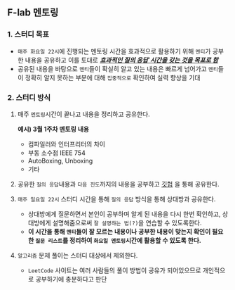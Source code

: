 ## F-lab 멘토링

### 1. 스터디 목표

- `매주 화요일 22시`에 진행되는 멘토링 시간을 효과적으로 활용하기 위해 `멘티`가 공부한 내용을 공유하고 이를 토대로 ***<u>효과적인 질의 응답`시간을 갖는 것을 목표로 함</u>***
- 공유된 내용을 바탕으로 `멘티`들이 확실히 알고 있는 내용은 빠르게 넘어가고 `멘티`들이 정확히 알지 못하는 부분에 대해 `집중적으로` 확인하여 실력 향상을 기대



### 2. 스터디 방식

1. 매주 `멘토링`시간이 끝나고  내용을 정리하고 공유한다.

   **예시) 3월 1주차 멘토링 내용**

   - 컴파일러와 인터프리터의 차이
   - 부동 소수점 IEEE 754
   - AutoBoxing, Unboxing
   - 기타

2. 공유한 `질의 응답`내용과 `다음 진도`까지의 내용을 공부하고 [깃헙](https://github.com/STUDY-HPR/study-record) 을 통해 공유한다.

3. `매주 일요일 22시` 스터디 시간을 통해  `질의 응답` 방식을 통해 상대방과 공유한다.

   - 상대방에게 질문하면서 본인이 공부하며 알게 된 내용을 다시 한번 확인하고, 상대방에게 설명해줌으로써 `잘 설명하는 법(?)`을 연습할 수 있도록한다.
   - **이 시간을 통해 `멘티`들이 잘 모르는 내용이나 공부한 내용이 맞는지 확인이 필요한 `질문 리스트`를 정리하여 `화요일 멘토링`시간에 활용할 수 있도록 한다.**

4. `알고리즘` 문제 풀이는 스터디 대상에서 제외한다.

   - `LeetCode` 사이트는 여러 사람들의 풀이 방법이 공유가 되어있으므로 개인적으로 공부하기에 충분하다고 판단
